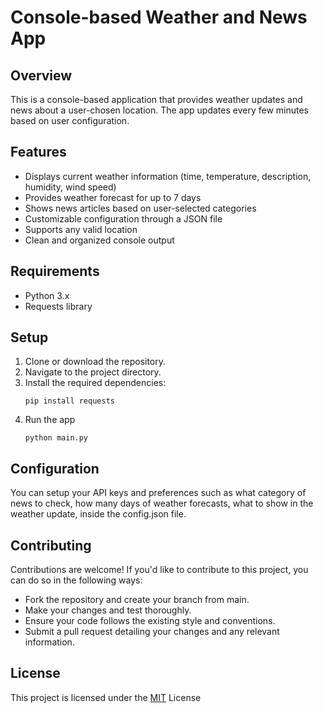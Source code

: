 # Console-based Weather and News App

## Overview
This is a console-based application that provides weather updates and news about a user-chosen location. The app updates every few minutes based on user configuration.

## Features
- Displays current weather information (time, temperature, description, humidity, wind speed)
- Provides weather forecast for up to 7 days
- Shows news articles based on user-selected categories
- Customizable configuration through a JSON file
- Supports any valid location
- Clean and organized console output

## Requirements
- Python 3.x
- Requests library

## Setup
1. Clone or download the repository.
2. Navigate to the project directory.
3. Install the required dependencies:
    ```
    pip install requests
    ```
4. Run the app
    ```
    python main.py
    ```
    
## Configuration
You can setup your API keys and preferences such as what category of news to check, how many days of weather forecasts, what to show in the weather update, inside the config.json file.

## Contributing
Contributions are welcome! If you'd like to contribute to this project, you can do so in the following ways:

- Fork the repository and create your branch from main.
- Make your changes and test thoroughly.
- Ensure your code follows the existing style and conventions.
- Submit a pull request detailing your changes and any relevant information.

## License
This project is licensed under the [MIT](https://choosealicense.com/licenses/mit/) License

